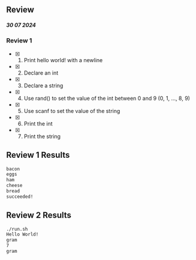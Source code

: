 ## Review

##### 30 07 2024

### Review 1

- [x] 1. Print hello world! with a newline
- [x] 2. Declare an int
- [x] 3. Declare a string
- [x] 4. Use rand() to set the value of the int between 0 and 9 (0, 1, ..., 8, 9)
- [x] 5. Use scanf to set the value of the string
- [x] 6. Print the int
- [x] 7. Print the string

## Review 1 Results
```bash
bacon
eggs
ham
cheese
bread
succeeded!
```

## Review 2 Results
```bash
./run.sh
Hello World!
gram
7
gram
```
